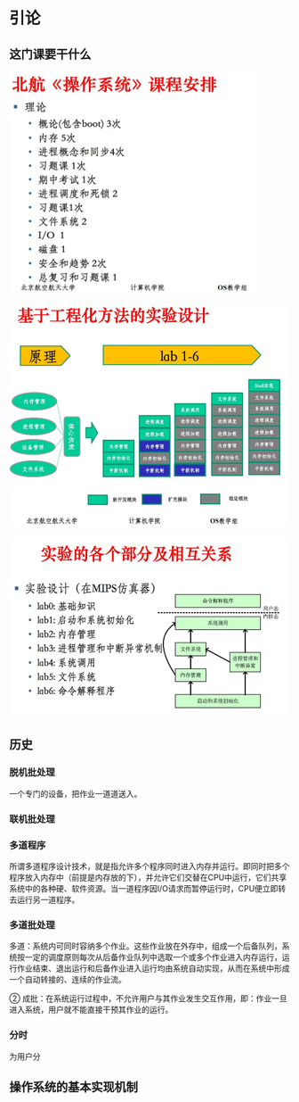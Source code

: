 # 引论

## 这门课要干什么

<img src=/img/北航《操作系统》课程安排.jpg width="445" height="400" alt="北航《操作系统》课程安排"/><br/>

<img src=/img/基于工程化方法的实验设计.jpg width="500" height="400" alt="基于工程化方法的实验设计"/><br/>

<img src=/img/实验的各个部分及相互关系.jpg width="540" height="325" alt="实验的各个部分及相互关系"/><br/>

## 历史

### 脱机批处理

一个专门的设备，把作业一道道送入。

### 联机批处理

### 多道程序

所谓多道程序设计技术，就是指允许多个程序同时进入内存并运行。即同时把多个程序放入内存中（前提是内存放的下），并允许它们交替在CPU中运行，它们共享系统中的各种硬、软件资源。当一道程序因I/O请求而暂停运行时，CPU便立即转去运行另一道程序。

### 多道批处理

多道：系统内可同时容纳多个作业。这些作业放在外存中，组成一个后备队列，系统按一定的调度原则每次从后备作业队列中选取一个或多个作业进入内存运行，运行作业结束、退出运行和后备作业进入运行均由系统自动实现，从而在系统中形成一个自动转接的、连续的作业流。

② 成批：在系统运行过程中，不允许用户与其作业发生交互作用，即：作业一旦进入系统，用户就不能直接干预其作业的运行。

### 分时

为用户分

## 操作系统的基本实现机制
